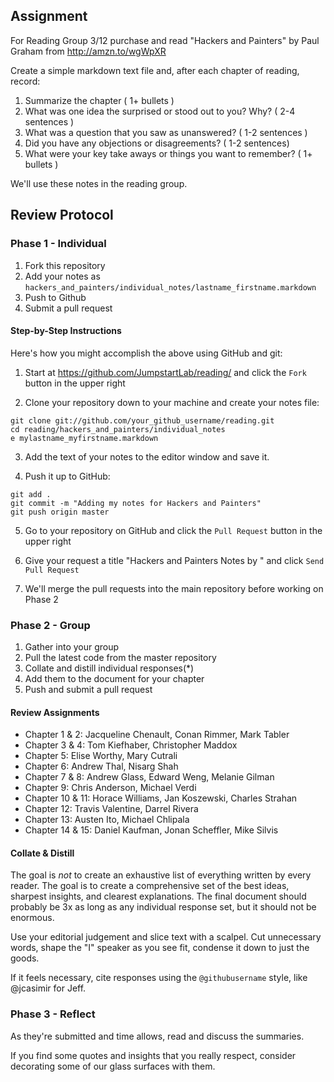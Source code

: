 ## Assignment

For Reading Group 3/12 purchase and read "Hackers and Painters" by Paul Graham from
http://amzn.to/wgWpXR

Create a simple markdown text file and, after each chapter of reading, record:

1. Summarize the chapter ( 1+ bullets )
2. What was one idea the surprised or stood out to you? Why? ( 2-4 sentences )
3. What was a question that you saw as unanswered? ( 1-2 sentences )
4. Did you have any objections or disagreements? ( 1-2 sentences)
5. What were your key take aways or things you want to remember? ( 1+ bullets )

We'll use these notes in the reading group.

## Review Protocol

### Phase 1 - Individual

1. Fork this repository
2. Add your notes as `hackers_and_painters/individual_notes/lastname_firstname.markdown`
3. Push to Github
4. Submit a pull request

#### Step-by-Step Instructions

Here's how you might accomplish the above using GitHub and git:

1) Start at https://github.com/JumpstartLab/reading/ and click the `Fork` button in the upper right

2) Clone your repository down to your machine and create your notes file:

```
git clone git://github.com/your_github_username/reading.git
cd reading/hackers_and_painters/individual_notes
e mylastname_myfirstname.markdown
```

3) Add the text of your notes to the editor window and save it.

4) Push it up to GitHub:

```
git add .
git commit -m "Adding my notes for Hackers and Painters"
git push origin master
```

5) Go to your repository on GitHub and click the `Pull Request` button in the upper right

6) Give your request a title "Hackers and Painters Notes by <Your Name>" and click `Send Pull Request`

7) We'll merge the pull requests into the main repository before working on Phase 2

### Phase 2 - Group

1. Gather into your group
2. Pull the latest code from the master repository
3. Collate and distill individual responses(*)
4. Add them to the document for your chapter
5. Push and submit a pull request

#### Review Assignments

* Chapter 1 & 2: Jacqueline Chenault, Conan Rimmer, Mark Tabler
* Chapter 3 & 4: Tom Kiefhaber, Christopher Maddox
* Chapter 5: Elise Worthy, Mary Cutrali
* Chapter 6: Andrew Thal, Nisarg Shah
* Chapter 7 & 8: Andrew Glass, Edward Weng, Melanie Gilman
* Chapter 9: Chris Anderson, Michael Verdi
* Chapter 10 & 11: Horace Williams, Jan Koszewski, Charles Strahan
* Chapter 12: Travis Valentine, Darrel Rivera
* Chapter 13: Austen Ito, Michael Chlipala
* Chapter 14 & 15: Daniel Kaufman, Jonan Scheffler, Mike Silvis

#### Collate & Distill

The goal is *not* to create an exhaustive list of everything written by every reader. The goal is to create a comprehensive set of the best ideas, sharpest insights, and clearest explanations. The final document should probably be 3x as long as any individual response set, but it should not be enormous. 

Use your editorial judgement and slice text with a scalpel. Cut unnecessary words, shape the "I" speaker as you see fit, condense it down to just the goods.

If it feels necessary, cite responses using the `@githubusername` style, like @jcasimir for Jeff.

### Phase 3 - Reflect

As they're submitted and time allows, read and discuss the summaries.

If you find some quotes and insights that you really respect, consider decorating some of our glass surfaces with them.

